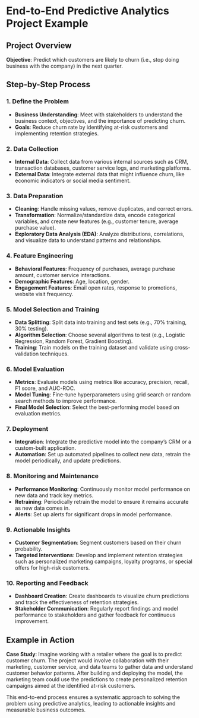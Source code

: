 # End-to-End Predictive Analytics Project Example

## Project Overview
**Objective**: Predict which customers are likely to churn (i.e., stop doing business with the company) in the next quarter.

## Step-by-Step Process

### 1. Define the Problem
- **Business Understanding**: Meet with stakeholders to understand the business context, objectives, and the importance of predicting churn.
- **Goals**: Reduce churn rate by identifying at-risk customers and implementing retention strategies.

### 2. Data Collection
- **Internal Data**: Collect data from various internal sources such as CRM, transaction databases, customer service logs, and marketing platforms.
- **External Data**: Integrate external data that might influence churn, like economic indicators or social media sentiment.

### 3. Data Preparation
- **Cleaning**: Handle missing values, remove duplicates, and correct errors.
- **Transformation**: Normalize/standardize data, encode categorical variables, and create new features (e.g., customer tenure, average purchase value).
- **Exploratory Data Analysis (EDA)**: Analyze distributions, correlations, and visualize data to understand patterns and relationships.

### 4. Feature Engineering
- **Behavioral Features**: Frequency of purchases, average purchase amount, customer service interactions.
- **Demographic Features**: Age, location, gender.
- **Engagement Features**: Email open rates, response to promotions, website visit frequency.

### 5. Model Selection and Training
- **Data Splitting**: Split data into training and test sets (e.g., 70% training, 30% testing).
- **Algorithm Selection**: Choose several algorithms to test (e.g., Logistic Regression, Random Forest, Gradient Boosting).
- **Training**: Train models on the training dataset and validate using cross-validation techniques.

### 6. Model Evaluation
- **Metrics**: Evaluate models using metrics like accuracy, precision, recall, F1 score, and AUC-ROC.
- **Model Tuning**: Fine-tune hyperparameters using grid search or random search methods to improve performance.
- **Final Model Selection**: Select the best-performing model based on evaluation metrics.

### 7. Deployment
- **Integration**: Integrate the predictive model into the company’s CRM or a custom-built application.
- **Automation**: Set up automated pipelines to collect new data, retrain the model periodically, and update predictions.

### 8. Monitoring and Maintenance
- **Performance Monitoring**: Continuously monitor model performance on new data and track key metrics.
- **Retraining**: Periodically retrain the model to ensure it remains accurate as new data comes in.
- **Alerts**: Set up alerts for significant drops in model performance.

### 9. Actionable Insights
- **Customer Segmentation**: Segment customers based on their churn probability.
- **Targeted Interventions**: Develop and implement retention strategies such as personalized marketing campaigns, loyalty programs, or special offers for high-risk customers.

### 10. Reporting and Feedback
- **Dashboard Creation**: Create dashboards to visualize churn predictions and track the effectiveness of retention strategies.
- **Stakeholder Communication**: Regularly report findings and model performance to stakeholders and gather feedback for continuous improvement.

## Example in Action
**Case Study**: Imagine working with a retailer where the goal is to predict customer churn. The project would involve collaboration with their marketing, customer service, and data teams to gather data and understand customer behavior patterns. After building and deploying the model, the marketing team could use the predictions to create personalized retention campaigns aimed at the identified at-risk customers.

This end-to-end process ensures a systematic approach to solving the problem using predictive analytics, leading to actionable insights and measurable business outcomes.
